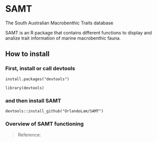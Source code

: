 # SAMT
The South Australian Macrobenthic Traits database 

SAMT is an R package that contains different functions to display and analize trait information of marine macrobenthic fauna.

## How to install

### First, install or call devtools

`install.packages("devtools")`

`library(devtools)`

### and then install SAMT

`devtools::install_github("OrlandoLam/SAMT")`

### Overview of SAMT functioning

> Reference: 
